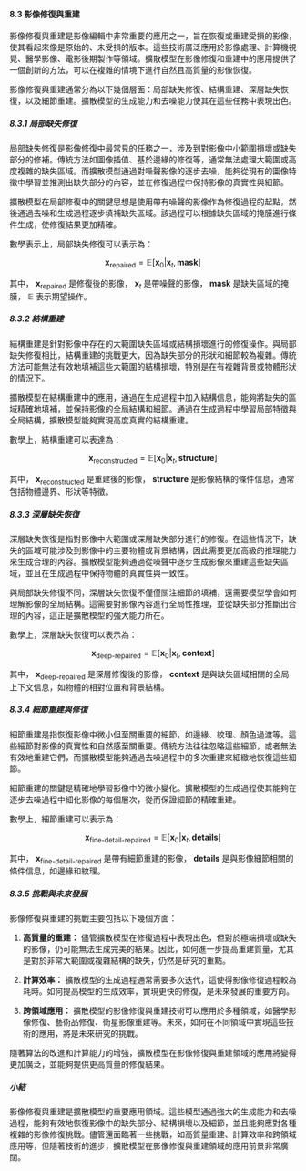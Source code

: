 #### 8.3 影像修復與重建

影像修復與重建是影像編輯中非常重要的應用之一，旨在恢復或重建受損的影像，使其看起來像是原始的、未受損的版本。這些技術廣泛應用於影像處理、計算機視覺、醫學影像、電影後期製作等領域。擴散模型在影像修復和重建中的應用提供了一個創新的方法，可以在複雜的情境下進行自然且高質量的影像恢復。

影像修復與重建通常分為以下幾個層面：局部缺失修復、結構重建、深層缺失恢復，以及細節重建。擴散模型的生成能力和去噪能力使其在這些任務中表現出色。

##### 8.3.1 局部缺失修復

局部缺失修復是影像修復中最常見的任務之一，涉及到對影像中小範圍損壞或缺失部分的修補。傳統方法如圖像插值、基於邊緣的修復等，通常無法處理大範圍或高度複雜的缺失區域。而擴散模型通過對噪聲影像的逐步去噪，能夠從現有的圖像特徵中學習並推測出缺失部分的內容，並在修復過程中保持影像的真實性與細節。

擴散模型在局部修復中的關鍵思想是使用帶有噪聲的影像作為修復過程的起點，然後通過去噪和生成過程逐步填補缺失區域。該過程可以根據缺失區域的掩膜進行條件生成，使修復結果更加精確。

數學表示上，局部缺失修復可以表示為：


```math
\mathbf{x}_{\text{repaired}} = \mathbb{E}[\mathbf{x}_0 | \mathbf{x}_t, \mathbf{mask}]
```


其中， $`\mathbf{x}_{\text{repaired}}`$ 是修復後的影像， $`\mathbf{x}_t`$ 是帶噪聲的影像， $`\mathbf{mask}`$ 是缺失區域的掩膜， $`\mathbb{E}`$ 表示期望操作。

##### 8.3.2 結構重建

結構重建是針對影像中存在的大範圍缺失區域或結構損壞進行的修復操作。與局部缺失修復相比，結構重建的挑戰更大，因為缺失部分的形狀和細節較為複雜。傳統方法可能無法有效地填補這些大範圍的結構損壞，特別是在有複雜背景或物體形狀的情況下。

擴散模型在結構重建中的應用，通過在生成過程中加入結構信息，能夠將缺失的區域精確地填補，並保持影像的全局結構和細節。通過在生成過程中學習局部特徵與全局結構，擴散模型能夠實現高度真實的結構重建。

數學上，結構重建可以表達為：


```math
\mathbf{x}_{\text{reconstructed}} = \mathbb{E}[\mathbf{x}_0 | \mathbf{x}_t, \mathbf{structure}]
```


其中， $`\mathbf{x}_{\text{reconstructed}}`$ 是重建後的影像， $`\mathbf{structure}`$ 是影像結構的條件信息，通常包括物體邊界、形狀等特徵。

##### 8.3.3 深層缺失恢復

深層缺失恢復是指對影像中大範圍或深層缺失部分進行的修復。在這些情況下，缺失的區域可能涉及到影像中的主要物體或背景結構，因此需要更加高級的推理能力來生成合理的內容。擴散模型能夠通過從噪聲中逐步生成影像來重建這些缺失區域，並且在生成過程中保持物體的真實性與一致性。

與局部缺失修復不同，深層缺失恢復不僅僅關注細節的填補，還需要模型學會如何理解影像的全局結構。這需要對影像內容進行全局性推理，並從缺失部分推斷出合理的內容，這正是擴散模型的強大能力所在。

數學上，深層缺失恢復可以表示為：


```math
\mathbf{x}_{\text{deep-repaired}} = \mathbb{E}[\mathbf{x}_0 | \mathbf{x}_t, \mathbf{context}]
```


其中， $`\mathbf{x}_{\text{deep-repaired}}`$ 是深層修復後的影像， $`\mathbf{context}`$ 是與缺失區域相關的全局上下文信息，如物體的相對位置和背景結構。

##### 8.3.4 細節重建與修復

細節重建是指恢復影像中微小但至關重要的細節，如邊緣、紋理、顏色過渡等。這些細節對影像的真實性和自然感至關重要。傳統方法往往忽略這些細節，或者無法有效地重建它們，而擴散模型能夠通過去噪過程中的多次重建來細緻地恢復這些細節。

細節重建的關鍵是精確地學習影像中的微小變化。擴散模型的生成過程使其能夠在逐步去噪過程中細化影像的每個層次，從而保證細節的精確重建。

數學上，細節重建可以表示為：


```math
\mathbf{x}_{\text{fine-detail-repaired}} = \mathbb{E}[\mathbf{x}_0 | \mathbf{x}_t, \mathbf{details}]
```


其中， $`\mathbf{x}_{\text{fine-detail-repaired}}`$ 是帶有細節重建的影像， $`\mathbf{details}`$ 是與影像細節相關的條件信息，如邊緣和紋理。

##### 8.3.5 挑戰與未來發展

影像修復與重建的挑戰主要包括以下幾個方面：

1. **高質量的重建：** 儘管擴散模型在修復過程中表現出色，但對於極端損壞或缺失的影像，仍可能無法生成完美的結果。因此，如何進一步提高重建質量，尤其是對於非常大範圍或複雜結構的缺失，仍然是研究的重點。

2. **計算效率：** 擴散模型的生成過程通常需要多次迭代，這使得影像修復過程較為耗時。如何提高模型的生成效率，實現更快的修復，是未來發展的重要方向。

3. **跨領域應用：** 擴散模型的影像修復與重建技術可以應用於多種領域，如醫學影像修復、藝術品修復、衛星影像重建等。未來，如何在不同領域中實現這些技術的應用，將是未來研究的挑戰。

隨著算法的改進和計算能力的增強，擴散模型在影像修復與重建領域的應用將變得更加廣泛，並能夠提供更高質量的修復結果。

##### 小結

影像修復與重建是擴散模型的重要應用領域。這些模型通過強大的生成能力和去噪過程，能夠有效地恢復影像中的缺失部分、結構損壞以及細節，並且能夠應對各種複雜的影像修復挑戰。儘管還面臨著一些挑戰，如高質量重建、計算效率和跨領域應用等，但隨著技術的進步，擴散模型在影像修復與重建領域的應用前景非常廣闊。
